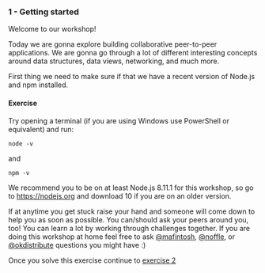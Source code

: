 ### 1 - Getting started

Welcome to our workshop!

Today we are gonna explore building collaborative peer-to-peer
applications. We are gonna go through a lot of different interesting
concepts around data structures, data views, networking, and much more.

First thing we need to make sure if that we have a recent version of Node.js and npm installed.

#### Exercise

Try opening a terminal (if you are using Windows use PowerShell or equivalent) and run:

```
node -v
```
and
```
npm -v
```

We recommend you to be on at least Node.js 8.11.1 for this workshop, so go to
https://nodejs.org and download 10 if you are on an older version.

If at anytime you get stuck raise your hand and someone will come down
to help you as soon as possible. You can/should ask your peers around you,
too! You can learn a lot by working through challenges together. If you are
doing this workshop at home feel free to ask [@mafintosh](http://twitter.com/mafintosh), [@noffle](http://twitter.com/noffle), or
[@okdistribute](http://twitter.com/okdistribute) questions you might have :)

Once you solve this exercise continue to [exercise 2](02.md)
